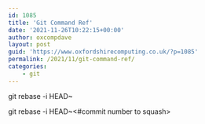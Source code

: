```yaml
---
id: 1085
title: 'Git Command Ref'
date: '2021-11-26T10:22:15+00:00'
author: oxcompdave
layout: post
guid: 'https://www.oxfordshirecomputing.co.uk/?p=1085'
permalink: /2021/11/git-command-ref/
categories:
    - git
---
```


git rebase -i HEAD~

git rebase -i HEAD~&lt;#commit number to squash&gt;